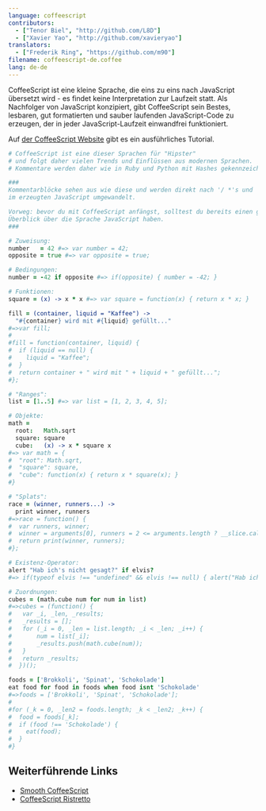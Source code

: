 ```yaml
---
language: coffeescript
contributors:
  - ["Tenor Biel", "http://github.com/L8D"]
  - ["Xavier Yao", "http://github.com/xavieryao"]
translators:
  - ["Frederik Ring", "https://github.com/m90"]
filename: coffeescript-de.coffee
lang: de-de
---
```


CoffeeScript ist eine kleine Sprache, die eins zu eins nach JavaScript übersetzt wird - es findet keine Interpretation zur Laufzeit statt.
Als Nachfolger von JavaScript konzipiert, gibt CoffeeScript sein Bestes, lesbaren, gut formatierten und sauber laufenden JavaScript-Code zu erzeugen, der in jeder JavaScript-Laufzeit einwandfrei funktioniert.

Auf [der CoffeeScript Website](http://coffeescript.org/) gibt es ein ausführliches Tutorial.

``` coffeescript
# CoffeeScript ist eine dieser Sprachen für "Hipster"
# und folgt daher vielen Trends und Einflüssen aus modernen Sprachen.
# Kommentare werden daher wie in Ruby und Python mit Hashes gekennzeichnet

###
Kommentarblöcke sehen aus wie diese und werden direkt nach '/ *'s und '* /'s
im erzeugten JavaScript umgewandelt.

Vorweg: bevor du mit CoffeeScript anfängst, solltest du bereits einen guten
Überblick über die Sprache JavaScript haben.
###

# Zuweisung:
number   = 42 #=> var number = 42;
opposite = true #=> var opposite = true;

# Bedingungen:
number = -42 if opposite #=> if(opposite) { number = -42; }

# Funktionen:
square = (x) -> x * x #=> var square = function(x) { return x * x; }

fill = (container, liquid = "Kaffee") ->
  "#{container} wird mit #{liquid} gefüllt..."
#=>var fill;
#
#fill = function(container, liquid) {
#  if (liquid == null) {
#    liquid = "Kaffee";
#  }
#  return container + " wird mit " + liquid + " gefüllt...";
#};

# "Ranges":
list = [1..5] #=> var list = [1, 2, 3, 4, 5];

# Objekte:
math =
  root:   Math.sqrt
  square: square
  cube:   (x) -> x * square x
#=> var math = {
#  "root": Math.sqrt,
#  "square": square,
#  "cube": function(x) { return x * square(x); }
#}

# "Splats":
race = (winner, runners...) ->
  print winner, runners
#=>race = function() {
#  var runners, winner;
#  winner = arguments[0], runners = 2 <= arguments.length ? __slice.call(arguments, 1) : [];
#  return print(winner, runners);
#};

# Existenz-Operator:
alert "Hab ich's nicht gesagt?" if elvis?
#=> if(typeof elvis !== "undefined" && elvis !== null) { alert("Hab ich's nicht gesagt?"); }

# Zuordnungen:
cubes = (math.cube num for num in list)
#=>cubes = (function() {
#	var _i, _len, _results;
#	_results = [];
# 	for (_i = 0, _len = list.length; _i < _len; _i++) {
#		num = list[_i];
#		_results.push(math.cube(num));
#	}
#	return _results;
#  })();

foods = ['Brokkoli', 'Spinat', 'Schokolade']
eat food for food in foods when food isnt 'Schokolade'
#=>foods = ['Brokkoli', 'Spinat', 'Schokolade'];
#
#for (_k = 0, _len2 = foods.length; _k < _len2; _k++) {
#  food = foods[_k];
#  if (food !== 'Schokolade') {
#    eat(food);
#  }
#}
```

## Weiterführende Links

- [Smooth CoffeeScript](http://autotelicum.github.io/Smooth-CoffeeScript/)
- [CoffeeScript Ristretto](https://leanpub.com/coffeescript-ristretto/read)
